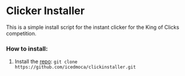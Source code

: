 # Clicker Installer

This is a simple install script for the instant clicker for the King of Clicks competition.

### How to install:

1. Install the [repo](https://github.com/icedmoca/clickinstaller.git): `git clone https://github.com/icedmoca/clickinstaller.git`

